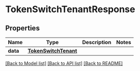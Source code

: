 # TokenSwitchTenantResponse

## Properties
Name | Type | Description | Notes
------------ | ------------- | ------------- | -------------
**data** | [**TokenSwitchTenant**](TokenSwitchTenant.md) |  | 

[[Back to Model list]](../README.md#documentation-for-models) [[Back to API list]](../README.md#documentation-for-api-endpoints) [[Back to README]](../README.md)

